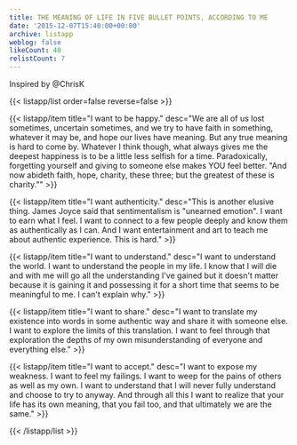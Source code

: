 ```yaml
---
title: THE MEANING OF LIFE IN FIVE BULLET POINTS, ACCORDING TO ME
date: '2015-12-07T15:40:00+00:00'
archive: listapp
weblog: false
likeCount: 40
relistCount: 7
---
```


Inspired by @ChrisK

<!--more-->

{{< listapp/list order=false reverse=false >}}

   {{< listapp/item title="I want to be happy."
      desc="We are all of us lost sometimes, uncertain sometimes, and we try to have faith in something, whatever it may be, and hope our lives have meaning. But any true meaning is hard to come by. Whatever I think though, what always gives me the deepest happiness is to be a little less selfish for a time. Paradoxically, forgetting yourself and giving to someone else makes YOU feel better. \"And now abideth faith, hope, charity, these three; but the greatest of these is charity.\"" >}}

   {{< listapp/item title="I want authenticity."
      desc="This is another elusive thing. James Joyce said that sentimentalism is \"unearned emotion\". I want to earn what I feel. I want to connect to a few people deeply and know them as authentically as I can. And I want entertainment and art to teach me about authentic experience. This is hard." >}}

   {{< listapp/item title="I want to understand."
      desc="I want to understand the world. I want to understand the people in my life. I know that I will die and with me will go all the understanding I've gained but it doesn't matter because it is gaining it and possessing it for a short time that seems to be meaningful to me. I can't explain why." >}}

   {{< listapp/item title="I want to share."
      desc="I want to translate my existence into words in some authentic way and share it with someone else. I want to explore the limits of this translation. I want to feel through that exploration the depths of my own misunderstanding of everyone and everything else." >}}

   {{< listapp/item title="I want to accept."
      desc="I want to expose my weakness. I want to feel my failings. I want to weep for the pains of others as well as my own. I want to understand that I will never fully understand and choose to try to anyway. And through all this I want to realize that your life has its own meaning, that you fail too, and that ultimately we are the same." >}}

{{< /listapp/list >}}
